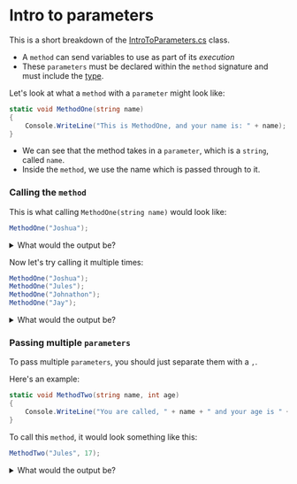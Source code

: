 # Intro to parameters

This is a short breakdown of the [IntroToParameters.cs](https://github.com/fslcoding/Methods/blob/main/RevisionMaterial/IntroToParameters.cs) class.

+ A `method` can send variables to use as part of its _execution_
+ These `parameters` must be declared within the `method` signature and must include the [type](https://github/fslcoding/Data-Types).

Let's look at what a `method` with a `parameter` might look like:

```cs
static void MethodOne(string name) 
{
    Console.WriteLine("This is MethodOne, and your name is: " + name);
}
```

+ We can see that the method takes in a `parameter`, which is a `string`, called `name`.
+ Inside the `method`, we use the name which is passed through to it.

### Calling the `method`

This is what calling `MethodOne(string name)` would look like:

```cs
MethodOne("Joshua");
```

<details>
    <summary>
        What would the output be?
    </summary>

    This is MethodOne, and your name is:  Joshua

</details>

Now let's try calling it multiple times:

```cs
MethodOne("Joshua");
MethodOne("Jules");
MethodOne("Johnathon");
MethodOne("Jay");
```

<details>
    <summary>
        What would the output be?
    </summary>

    This is MethodOne, and your name is:  Joshua
    This is MethodOne, and your name is:  Jules
    This is MethodOne, and your name is:  Johnathon
    This is MethodOne, and your name is:  Jay

</details>


### Passing multiple `parameters`

To pass multiple `parameters`, you should just separate them with a `,`.

Here's an example:

```cs
static void MethodTwo(string name, int age) 
{
    Console.WriteLine("You are called, " + name + " and your age is " + age );
}
```

To call this `method`, it would look something like this:

```cs
MethodTwo("Jules", 17);
```


<details>
    <summary>
        What would the output be?
    </summary>

    You are called, Jules and your age is 17

</details>
